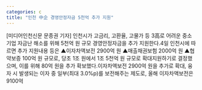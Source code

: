 ```yaml
---
categories: c
title: "인천 中企 경영안정자금 5천억 추가 지원"
---
```

[미디어인천신문 문종권 기자] 인천시가 고금리, 고환율, 고물가 등 3高로 어려운 중소기업 자금난 해소를 위해 5천억 원 규모 경영안정자금을 추가 지원한다.4일 인천시에 따르면 추가 지원내용 등은 ▲이자차액보전 2900억 원 ▲매출채권보험 2000억 원 ▲협약보증 100억 원 규모로, 당초 1조 원에서 1조 5천억 원 규모로 확대지원하기로 결정했으며, 이를 위해 80억 원을 추가 확보했다.이자차액보전 2900억 원을 추가로 확대, 융자 시 발생되는 이자 중 일부(최대 3.0%p)를 보전해주는 제도로, 올해 이자차액보전은 9100억